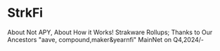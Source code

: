 # StrkFi
About Not APY, About How it Works!
Strakware Rollups;
Thanks to Our Ancestors
"aave, compound,maker&yearnfi"
MainNet on Q4,2024/-
